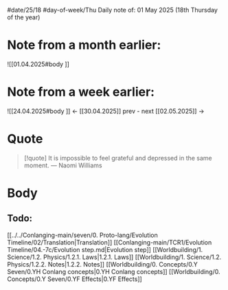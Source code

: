 
#date/25/18
#day-of-week/Thu
Daily note of: 01 May 2025 (18th Thursday of the year)

# Note from a month earlier:
![[01.04.2025#body ]]

# Note from a week earlier:
![[24.04.2025#body ]]
 <- [[30.04.2025]] prev - next [[02.05.2025]] ->
# Quote

> [!quote] It is impossible to feel grateful and depressed in the same moment.
> — Naomi Williams
# Body

## Todo:

[[../../Conlanging-main/seven/0. Proto-lang/Evolution Timeline/02/Translation|Translation]]
[[Conlanging-main/TCR1/Evolution Timeline/04.-7c/Evolution step.md|Evolution step]]
[[Worldbuilding/1. Science/1.2. Physics/1.2.1. Laws|1.2.1. Laws]]
[[Worldbuilding/1. Science/1.2. Physics/1.2.2. Notes|1.2.2. Notes]]
[[Worldbuilding/0. Concepts/0.Y Seven/0.YH Conlang concepts|0.YH Conlang concepts]]
[[Worldbuilding/0. Concepts/0.Y Seven/0.YF Effects|0.YF Effects]]